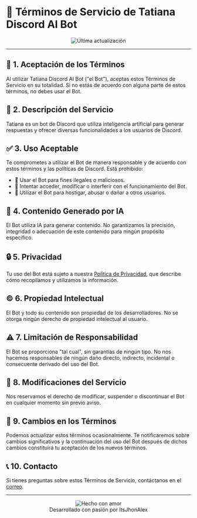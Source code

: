 # 📜 Términos de Servicio de Tatiana Discord AI Bot

<div align="center">

![Última actualización](https://img.shields.io/badge/Última%20actualización-24%20de%20agosto%202024-brightgreen?style=for-the-badge)

</div>

---

## 🤝 1. Aceptación de los Términos

Al utilizar Tatiana Discord AI Bot ("el Bot"), aceptas estos Términos de Servicio en su totalidad. Si no estás de acuerdo con alguna parte de estos términos, no debes usar el Bot.

## 🤖 2. Descripción del Servicio

Tatiana es un bot de Discord que utiliza inteligencia artificial para generar respuestas y ofrecer diversas funcionalidades a los usuarios de Discord.

## ✅ 3. Uso Aceptable

Te comprometes a utilizar el Bot de manera responsable y de acuerdo con estos términos y las políticas de Discord. Está prohibido:

- 🚫 Usar el Bot para fines ilegales o maliciosos.
- 🚫 Intentar acceder, modificar o interferir con el funcionamiento del Bot.
- 🚫 Utilizar el Bot para hostigar, abusar o dañar a otros usuarios.

## 🧠 4. Contenido Generado por IA

El Bot utiliza IA para generar contenido. No garantizamos la precisión, integridad o adecuación de este contenido para ningún propósito específico.

## 🔒 5. Privacidad

Tu uso del Bot está sujeto a nuestra [Política de Privacidad](https://itsjhonalex.github.io/TatianaBot/privacy-policy), que describe cómo recopilamos y utilizamos la información.

## ©️ 6. Propiedad Intelectual

El Bot y todo su contenido son propiedad de los desarrolladores. No se otorga ningún derecho de propiedad intelectual al usuario.

## ⚠️ 7. Limitación de Responsabilidad

El Bot se proporciona "tal cual", sin garantías de ningún tipo. No nos hacemos responsables de ningún daño directo, indirecto, incidental o consecuente derivado del uso del Bot.

## 🔄 8. Modificaciones del Servicio

Nos reservamos el derecho de modificar, suspender o discontinuar el Bot en cualquier momento sin previo aviso.

## 📝 9. Cambios en los Términos

Podemos actualizar estos términos ocasionalmente. Te notificaremos sobre cambios significativos y la continuación del uso del Bot después de dichos cambios constituirá tu aceptación de los nuevos términos.

## 📞 10. Contacto

Si tienes preguntas sobre estos Términos de Servicio, contáctanos en el [correo](isenkidu@gmail.com.).

---

<div align="center">
  <img src="https://img.shields.io/badge/Hecho%20con-❤️-ff69b4.svg" alt="Hecho con amor">
  <br>
  Desarrollado con pasión por ItsJhonAlex
</div>